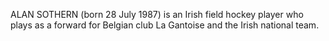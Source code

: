 ALAN SOTHERN (born 28 July 1987) is an Irish field hockey player who plays as a forward for Belgian club La Gantoise and the Irish national team.
